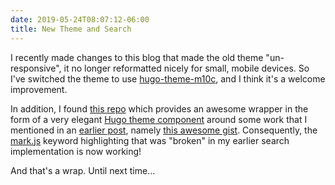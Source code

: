 ```yaml
---
date: 2019-05-24T08:07:12-06:00
title: New Theme and Search
---
```

I recently made changes to this blog that made the old theme "un-responsive", it no longer reformatted nicely for small, mobile devices.  So I've switched the theme to use [hugo-theme-m10c](https://github.com/vaga/hugo-theme-m10c), and I think it's a welcome improvement.

In addition, I found [this repo](https://github.com/kaushalmodi/hugo-search-fuse-js) which provides an awesome wrapper in the form of a very elegant [Hugo theme component](https://gohugo.io/themes/theme-components/) around some work that I mentioned in an [earlier post](/posts/search-me), namely [this awesome gist](https://gist.github.com/eddiewebb/735feb48f50f0ddd65ae5606a1cb41ae#layoutspagesearchhtml).  Consequently, the [mark.js](https://markjs.io/) keyword highlighting that was "broken" in my earlier search implementation is now working!

And that's a wrap. Until next time...

